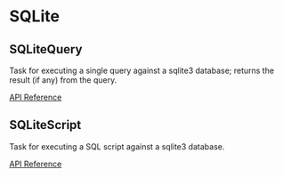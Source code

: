 # SQLite

## SQLiteQuery <Badge text="task"/>

Task for executing a single query against a sqlite3 database; returns the result (if any) from the query.

[API Reference](/api/tasks/sqlite.html#prefect-tasks-database-sqlite-sqlitequerytask)

## SQLiteScript <Badge text="task"/>

Task for executing a SQL script against a sqlite3 database.

[API Reference](/api/tasks/sqlite.html#prefect-tasks-database-sqlite-sqlitescripttask)
